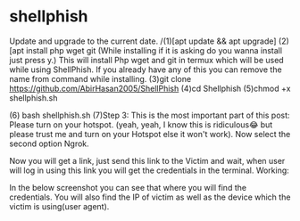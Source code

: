 # shellphish
Update and upgrade  to the current date.
 /(1)[apt update && apt upgrade]
(2)[apt install php wget git
(While installing if it is asking do you wanna install just press y.)
This will install Php wget and git in termux which will be used while using ShellPhish.
If you already have any of this you can remove the name from command while installing.
(3)git clone https://github.com/AbirHasan2005/ShellPhish
(4)cd Shellphish
(5)chmod +x shellphish.sh 

(6) bash shellphish.sh
(7)Step 3:
This is the most important part of this post:
Please turn on your hotspot.
(yeah, yeah, I know this is ridiculous😂 but please trust me and turn on your Hotspot else it won't work). Now select the second option Ngrok.

Now you will get a link, just send this link to the Victim and wait, when user will log in using this link you will get the credentials in the terminal.
Working:

In the below screenshot you can see that where you will find the credentials.
You will also find the IP of victim as well as the device which the victim is using(user agent).
